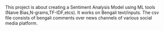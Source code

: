 This project is about creating a Sentiment Analysis Model using ML tools (Naive Bias,N-grams,TF-IDF,etcs).
It works on Bengali text/inputs. 
The csv file consists of bengali comments over news channels of various social media platform.
